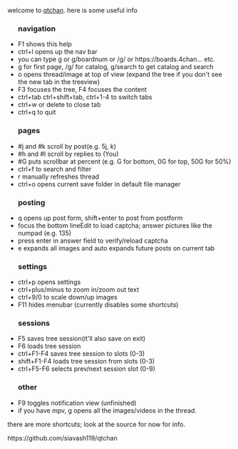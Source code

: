<p>welcome to <a href="https://github.com/siavash119/qtchan">qtchan</a>. here is some useful info</p>
<ul>
<h3>navigation</h3>
<li>F1 shows this help</li>
<li>ctrl+l opens up the nav bar</li>
<li>you can type g or g/boardnum or /g/ or https://boards.4chan... etc.</li>
<li>g for first page, /g/ for catalog, g/search to get catalog and search</li>
<li>o opens thread/image at top of view (expand the tree if you don't see the new tab in the treeview)</li>
<li>F3 focuses the tree, F4 focuses the content</li>
<li>ctrl+tab ctrl+shift+tab, ctrl+1-4 to switch tabs</li>
<li>ctrl+w or delete to close tab</li>
<li>ctrl+q to quit</li>
<h3>pages</h3>
<li>#j and #k scroll by post(e.g. 5j, k)</li>
<li>#h and #l scroll by replies to (You)</li>
<li>#G puts scrollbar at percent (e.g. G for bottom, 0G for top, 50G for 50%)</li>
<li>ctrl+f to search and filter</li>
<li>r manually refreshes thread</li>
<li>ctrl+o opens current save folder in default file manager</li>
<h3>posting</h3>
<li>q opens up post form, shift+enter to post from postform</li>
<li>focus the bottom lineEdit to load captcha; answer pictures like the numpad (e.g. 135)
<li>press enter in answer field to verify/reload captcha</li>
<li>e expands all images and auto expands future posts on current tab</li>
<h3>settings</h3>
<li>ctrl+p opens settings</li>
<li>ctrl+plus/minus to zoom in/zoom out text</li>
<li>ctrl+9/0 to scale down/up images</li>
<li>F11 hides menubar (currently disables some shortcuts)</li>
<h3>sessions</h3>
<li>F5 saves tree session(it'll also save on exit)</li>
<li>F6 loads tree session</li>
<li>ctrl+F1-F4 saves tree session to slots (0-3)</li>
<li>shift+F1-F4 loads tree session from slots (0-3)</li>
<li>ctrl+F5-F6 selects prev/next session slot (0-9)</li>
<h3>other</h3>
<li>F9 toggles notification view (unfinished)</li>
<li>if you have mpv, g opens all the images/videos in the thread.</li>
</ul>
<p>there are more shortcuts; look at the source for now for info.</p>
<p>https://github.com/siavash119/qtchan</p>
